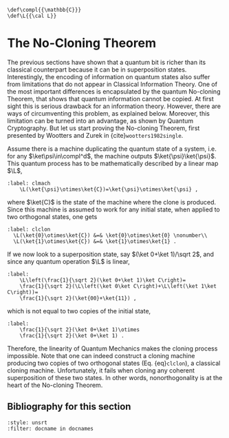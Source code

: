```{math}
\def\compl{{\mathbb{C}}}
\def\L{{\cal L}}
```

# The No-Cloning Theorem

The previous sections have shown that a quantum bit is richer than its classical counterpart
because it can be in superposition states.
Interestingly, the encoding of information on quantum states also
suffer from limitations that do not appear in Classical
Information Theory. One of the most important differences is encapsulated by the quantum
No-cloning Theorem, that shows that quantum information cannot be
copied. At first sight this is serious drawback for an information
theory. However, there are ways of circumventing this problem, as explained 
below. Moreover, this limitation can be turned into an
advantage, as shown by Quantum Cryptography. But let us
start proving the No-cloning Theorem, first presented by Wootters
and Zurek in {cite}`wootters1982single`.

Assume there is a machine duplicating the quantum state of a
system, i.e. for any  $\ket\psi\in\compl^d$, the
machine outputs $\ket{\psi}\ket{\psi}$. This quantum process has to be
mathematically described by a linear map $\L$,

```{math}
:label: clmach
    \L(\ket{\psi}\otimes\ket{C})=\ket{\psi}\otimes\ket{\psi} ,
```

where $\ket{C}$ is the state of the machine where the clone is
produced. Since this machine is assumed to work for any initial
state, when applied to two orthogonal states, one gets

```{math}
:label: clclon
  \L(\ket{0}\otimes\ket{C}) &=& \ket{0}\otimes\ket{0} \nonumber\\
  \L(\ket{1}\otimes\ket{C}) &=& \ket{1}\otimes\ket{1} .
```

If we now look to a superposition state, say $(\ket 0+\ket 1)/\sqrt 2$, and since any quantum operation $\L$ is linear,

```{math}
:label: 
    \L\left(\frac{1}{\sqrt 2}(\ket 0+\ket 1)\ket C\right)=
    \frac{1}{\sqrt 2}(\L\left(\ket 0\ket C\right)+\L\left(\ket 1\ket C\right))=
    \frac{1}{\sqrt 2}(\ket{00}+\ket{11}) ,
```

which is not equal to two copies of the initial state,

```{math}
:label: 
    \frac{1}{\sqrt 2}(\ket 0+\ket 1)\otimes
    \frac{1}{\sqrt 2}(\ket 0+\ket 1) .
```

Therefore, the linearity of Quantum Mechanics makes the cloning
process impossible. Note that one can indeed construct a cloning
machine producing two copies of two orthogonal states
(Eq. {eq}`clclon`), a classical cloning machine. Unfortunately, it
fails when cloning any coherent superposition of these two states.
In other words, nonorthogonality is at the heart of the No-cloning
Theorem.

## Bibliography for this section
```{bibliography}
:style: unsrt
:filter: docname in docnames
```

